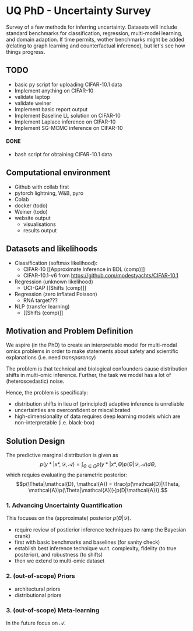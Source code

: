 # UQ PhD - Uncertainty Survey
Survey of a few methods for inferring uncertainty. Datasets will include standard benchmarks for classification, regression, multi-model learning, and domain adaption. If time permits, wother benchmarks might be added (relating to graph learning and counterfactual inference), but let's see how things progress.

## TODO 

- basic py script for uploading CIFAR-10.1 data
- Implement anything on CIFAR-10 
- validate laptop 
- validate weiner
- Implement basic report output
- Implement Baseline LL solution on CIFAR-10
- Implement Laplace inference on CIFAR-10 
- Implement SG-MCMC inference on CIFAR-10

#### DONE
- bash script for obtaining CIFAR-10.1 data

## Computational environment
-   Github with collab first
-   pytorch lightning, W&B, pyro
-   Colab 
-   docker (todo)
-   Weiner (todo)
-   website output
	-   visualisations
	-   results output

## Datasets and likelihoods
-   Classification (softmax likelihood):
	-   CIFAR-10 [[Approximate Inference in BDL (comp)]]
	-   CIFAR-10.1-v6 from https://github.com/modestyachts/CIFAR-10.1
-   Regression (unknown likelihood)
	-   UCI-GAP [[Shifts (comp)]]
-   Regression (zero inflated Poisson)
	-   RNA target???
-   NLP (transfer learning)
	-   [[Shifts (comp)]]

## Motivation and Problem Definition
We aspire (in the PhD) to create an interpretable model for multi-modal omics problems in order to make statements about safety and scientific explanations (i.e. need *transparency*) 

The problem is that technical and biological confounders cause distribution shifts in multi-omic inference. Further, the task we model has a lot of (heteroscedastic) noise.

Hence, the problem is specificaly:
- distribution shifts in lieu of (principled) adaptive inference is unreliable
- uncertainties are overconfident or miscalibrated
- high-dimensionality of data requires deep learning models which are non-interpretable (i.e. black-box)

## Solution Design

The predictive marginal distribution is given as
$$p(y*|x*, \mathcal{D}, \mathcal{A}) = \int_{\Theta \in \Omega}{p(y*|x*,\Theta)p(\Theta|\mathcal{D}, \mathcal{A})} d\Theta,$$
which requies evaluating the parametric posterior:
$$p(\Theta|\mathcal{D}, \mathcal{A}) = \frac{p(\mathcal{D}|\Theta, \mathcal{A})p(\Theta|\mathcal{A})}{p(D|\mathcal{A})}.$$
### 1. Advancing Uncertainty Quantification 
This focuses on the (approximate) posterior $p(\Theta|\mathcal{D})$.

- require review of postierior inference techniques (to ramp the Bayesian crank)
- first with basic benchmarks and baselines (for sanity check)
- establish best inference technique w.r.t. complexity, fidelity (to true posterior), and robustness (to shifts)
- then we extend to multi-omic dataset 

### 2. (out-of-scope) Priors
- architectural priors
- distributional priors

### 3. (out-of-scope) Meta-learning
In the future focus on $\mathcal{A}$.

